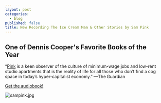 ```yaml
---
layout: post
categories:
  - blog
published: false
title: New Recording The Ice Cream Man & Other Stories by Sam Pink
---
```


##  One of Dennis Cooper's Favorite Books of the Year

“[Pink](https://thetalkingbook.org/the-ice-cream-man) is a keen observer of the culture of minimum-wage jobs and low-rent studio apartments that is the reality of life for all those who don’t find a cog space in today’s hyper-capitalist economy.” —The Guardian

[Get the audiobook!](https://thetalkingbook.org/the-ice-cream-man)

![sampink.jpg]({{site.baseurl}}/media/sampink.jpg)
